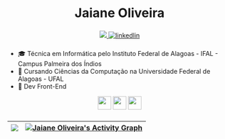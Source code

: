 <h1 align='center'>Jaiane Oliveira</h1>
<h3 align='center'></h3>




<div align='center'><a href='mailto:jaianeoliveira.dev@gmail.com' target='_blank'>
<img src='https://img.shields.io/badge/Gmail-D14836?style=for-the-badge&logo=gmail&logoColor=white' />
</a>
<a href='https://www.linkedin.com/in/jaianeoliveira/' target='_blank'>
<img src='https://img.shields.io/badge/LinkedIn-0077B5?style=for-the-badge&logo=linkedin&logoColor=white' alt='linkedlin' />
</a>
</div>

### 

- 🎓 Técnica em Informática pelo Instituto Federal de Alagoas - IFAL - Campus Palmeira dos Índios
- 📖 Cursando Ciências da Computação na Universidade Federal de Alagoas - UFAL
- 🚀 Dev Front-End

<div width='100%' align='center'>
    <img width='30' src="https://cdn.jsdelivr.net/gh/devicons/devicon/icons/react/react-original.svg" />
    <img width='30' src="https://cdn.jsdelivr.net/gh/devicons/devicon/icons/javascript/javascript-original.svg" />
    <img width='30' src="https://cdn.jsdelivr.net/gh/devicons/devicon/icons/typescript/typescript-original.svg" />
</div>


 ###
  
|<img src="https://github-readme-stats.vercel.app/api/top-langs/?username=JaianeOliveira&theme=github_dark&title_color=8257E5&icon_color=8257E5&locale=pt-BR&border_color=52525B&bg_color=18181B03&card_width=400&hide_border=true"/> | <a href="https://github.com/JaianeOliveira"><img alt="Jaiane Oliveira's Activity Graph" src="https://activity-graph.herokuapp.com/graph?username=JaianeOliveira&custom_title=Gr%C3%A1fico%20de%20Contribui%C3%A7%C3%B5es&theme=react-dark&color=ffffff&line=8257E5&hide_border=true" /></a>
|---|---|


 
